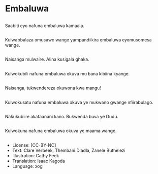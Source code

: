 # Embaluwa

##
Saabiti eyo nafuna
embaluwa kamaala.

##
Kulwabbalaza omusawo
wange yampandiikira
embaluwa
eyomusomesa wange.

##
Naisanga mulwaire.
Alina kusigala ghaka.

##
Kulwokubili nafuna
embaluwa okuva mu
bana kibiina kyange.

##
Naisanga,
tukwendereza okuwona
kwa mangu!

##
Kulwokusatu nafuna
embaluwa okuva ye
mukwano gwange
nfiirabulago.

##
Nakukubiire akafaanani
kano.
Bukwenda buva ye
Dudu.

##
Kulwokuna nafuna
embaluwa okuva ye
maama wange.

##
* License: [CC-BY-NC]
* Text: Clare Verbeek, Thembani Dladla, Zanele Buthelezi
* Illustration: Cathy Feek
* Translation: Isaac Kagoda
* Language: xog
